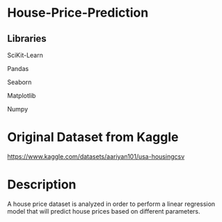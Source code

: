 # House-Price-Prediction
## Libraries

SciKit-Learn

Pandas

Seaborn

Matplotlib

Numpy

# Original Dataset from Kaggle
https://www.kaggle.com/datasets/aariyan101/usa-housingcsv

# Description

A house price dataset is analyzed in order to perform a linear regression model that will predict house prices based on different parameters.


